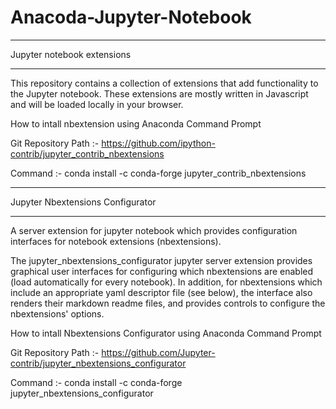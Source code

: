 # Anacoda-Jupyter-Notebook

***************************
Jupyter notebook extensions
***************************

This repository contains a collection of extensions that add functionality to the Jupyter notebook. 
These extensions are mostly written in Javascript and will be loaded locally in your browser.

How to intall nbextension using Anaconda Command Prompt

Git Repository Path :- https://github.com/ipython-contrib/jupyter_contrib_nbextensions

Command :- conda install -c conda-forge jupyter_contrib_nbextensions


*********************************
Jupyter Nbextensions Configurator
*********************************

A server extension for jupyter notebook which provides configuration interfaces for notebook extensions (nbextensions).

The jupyter_nbextensions_configurator jupyter server extension provides graphical user interfaces for configuring which nbextensions 
are enabled (load automatically for every notebook). In addition, for nbextensions which include an appropriate yaml descriptor file 
(see below), the interface also renders their markdown readme files, and provides controls to configure the nbextensions' options.

How to intall Nbextensions Configurator using Anaconda Command Prompt

Git Repository Path :- https://github.com/Jupyter-contrib/jupyter_nbextensions_configurator

Command :- conda install -c conda-forge jupyter_nbextensions_configurator
